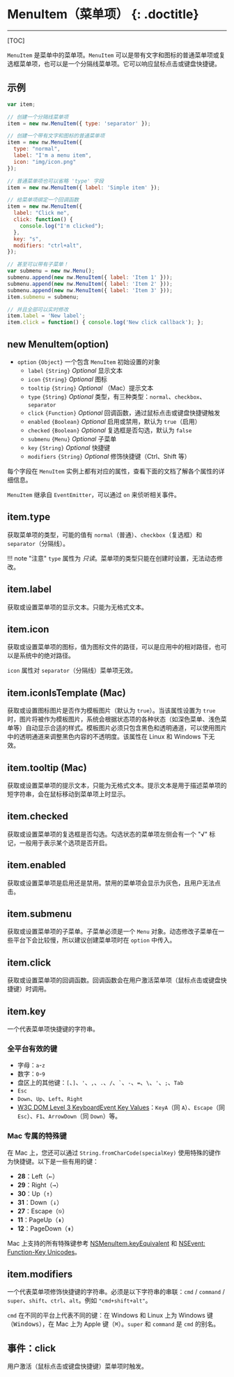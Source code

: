 # MenuItem（菜单项） {: .doctitle}
---

[TOC]

`MenuItem` 是菜单中的菜单项。`MenuItem` 可以是带有文字和图标的普通菜单项或复选框菜单项，也可以是一个分隔线菜单项。它可以响应鼠标点击或键盘快捷键。

## 示例

```javascript
var item;

// 创建一个分隔线菜单项
item = new nw.MenuItem({ type: 'separator' });

// 创建一个带有文字和图标的普通菜单项
item = new nw.MenuItem({
  type: "normal", 
  label: "I'm a menu item",
  icon: "img/icon.png"
});

// 普通菜单项也可以省略 'type' 字段
item = new nw.MenuItem({ label: 'Simple item' });

// 给菜单项绑定一个回调函数
item = new nw.MenuItem({
  label: "Click me",
  click: function() {
    console.log("I'm clicked");
  },
  key: "s",
  modifiers: "ctrl+alt",
});

// 甚至可以带有子菜单！
var submenu = new nw.Menu();
submenu.append(new nw.MenuItem({ label: 'Item 1' }));
submenu.append(new nw.MenuItem({ label: 'Item 2' }));
submenu.append(new nw.MenuItem({ label: 'Item 3' }));
item.submenu = submenu;

// 并且全部可以实时修改
item.label = 'New label';
item.click = function() { console.log('New click callback'); };
```

## new MenuItem(option)

* `option` `{Object}` 一个包含 `MenuItem` 初始设置的对象
    - `label` `{String}` _Optional_ 显示文本
    - `icon` `{String}` _Optional_ 图标
    - `tooltip` `{String}` _Optional_ （Mac）提示文本
    - `type` `{String}` _Optional_ 类型，有三种类型：`normal`、`checkbox`、`separator`
    - `click` `{Function}` _Optional_ 回调函数，通过鼠标点击或键盘快捷键触发
    - `enabled` `{Boolean}` _Optional_ 启用或禁用，默认为 `true`（启用）
    - `checked` `{Boolean}` _Optional_ 复选框是否勾选，默认为 `false`
    - `submenu` `{Menu}` _Optional_ 子菜单
    - `key` `{String}` _Optional_ 快捷键
    - `modifiers` `{String}` _Optional_ 修饰快捷键（Ctrl、Shift 等）

每个字段在 `MenuItem` 实例上都有对应的属性，查看下面的文档了解各个属性的详细信息。

`MenuItem` 继承自 `EventEmitter`，可以通过 `on` 来侦听相关事件。

## item.type

获取菜单项的类型，可能的值有 `normal`（普通）、`checkbox`（复选框）和 `separator`（分隔线）。

!!! note "注意"
    `type` 属性为 *只读*。菜单项的类型只能在创建时设置，无法动态修改。

## item.label

获取或设置菜单项的显示文本。只能为无格式文本。

## item.icon

获取或设置菜单项的图标，值为图标文件的路径，可以是应用中的相对路径，也可以是系统中的绝对路径。

`icon` 属性对 `separator`（分隔线）菜单项无效。

## item.iconIsTemplate (Mac)

获取或设置图标图片是否作为模板图片（默认为 `true`）。当该属性设置为 `true` 时，图片将被作为模板图片，系统会根据状态项的各种状态（如深色菜单、浅色菜单等）自动显示合适的样式。模板图片必须只包含黑色和透明通道，可以使用图片中的透明通道来调整黑色内容的不透明度。该属性在 Linux 和 Windows 下无效。

## item.tooltip (Mac)

获取或设置菜单项的提示文本，只能为无格式文本。提示文本是用于描述菜单项的短字符串，会在鼠标移动到菜单项上时显示。

## item.checked

获取或设置菜单项的复选框是否勾选。勾选状态的菜单项左侧会有一个 "√" 标记，一般用于表示某个选项是否开启。

## item.enabled

获取或设置菜单项是启用还是禁用。禁用的菜单项会显示为灰色，且用户无法点击。

## item.submenu

获取或设置菜单项的子菜单。子菜单必须是一个 `Menu` 对象。动态修改子菜单在一些平台下会比较慢，所以建议创建菜单项时在 `option` 中传入。

## item.click

获取或设置菜单项的回调函数。回调函数会在用户激活菜单项（鼠标点击或键盘快捷键）时调用。

## item.key

一个代表菜单项快捷键的字符串。

### 全平台有效的键

* 字母：`a`-`z`
* 数字：`0`-`9`
* 盘区上的其他键：`[`、`]`、`'`、`,`、`.`、`/`、`` ` ``、`-`、`=`、`\`、`'`、`;`、`Tab`
* `Esc`
* `Down`、`Up`、`Left`、`Right`
* [W3C DOM Level 3 KeyboardEvent Key Values](http://www.w3.org/TR/DOM-Level-3-Events-key/)：`KeyA`（同 `A`）、`Escape`（同 `Esc`）、`F1`、`ArrowDown`（同 `Down`）等。

### Mac 专属的特殊键
在 Mac 上，您还可以通过 `String.fromCharCode(specialKey)` 使用特殊的键作为快捷键。以下是一些有用的键：

* **28**：Left（<kbd>&larr;</kbd>）
* **29**：Right（<kbd>&rarr;</kbd>）
* **30**：Up（<kbd>&uarr;</kbd>）
* **31**：Down（<kbd>&darr;</kbd>）
* **27**：Escape（<kbd>&#9099;</kbd>）
* **11**：PageUp（<kbd>&#8670;</kbd>）
* **12**：PageDown（<kbd>&#8671;</kbd>）

Mac 上支持的所有特殊键参考 [NSMenuItem.keyEquivalent](https://developer.apple.com/library/mac/documentation/Cocoa/Reference/ApplicationKit/Classes/NSMenuItem_Class/#//apple_ref/occ/instp/NSMenuItem/keyEquivalent) 和 [NSEvent: Function-Key Unicodes](https://developer.apple.com/library/mac/documentation/Cocoa/Reference/ApplicationKit/Classes/NSEvent_Class/index.html#//apple_ref/doc/constant_group/Function_Key_Unicodes)。

## item.modifiers

一个代表菜单项修饰快捷键的字符串。必须是以下字符串的串联：`cmd` / `command` / `super`、`shift`、`ctrl`、`alt`。例如 `"cmd+shift+alt"`。

`cmd` 在不同的平台上代表不同的键：在 Windows 和 Linux 上为 Windows 键（<kbd>Windows</kbd>），在 Mac 上为 Apple 键（<kbd>&#8984;</kbd>）。`super` 和 `command` 是 `cmd` 的别名。

## 事件：click

用户激活（鼠标点击或键盘快捷键）菜单项时触发。
